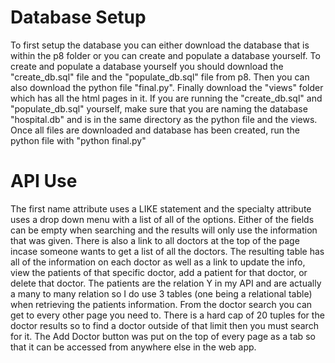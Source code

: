# Database Setup

To first setup the database you can either download the database that is within the p8 folder or you can create and populate a database yourself. To create and populate a database yourself you should download the "create_db.sql" file and the "populate_db.sql" file from p8. Then you can also download the python file "final.py". Finally download the "views" folder which has all the html pages in it. If you are running the "create_db.sql" and "populate_db.sql" yourself, make sure that you are naming the database "hospital.db" and is in the same directory as the python file and the views. Once all files are downloaded and database has been created, run the python file with "python final.py"

# API Use

The first name attribute uses a LIKE statement and the specialty attribute uses a drop down menu with a list of all of the options. Either of the fields can be empty when searching and the results will only use the information that was given. There is also a link to all doctors at the top of the page incase someone wants to get a list of all the doctors. The resulting table has all of the information on each doctor as well as a link to update the info, view the patients of that specific doctor, add a patient for that doctor, or delete that doctor. The patients are the relation Y in my API and are actually a many to many relation so I do use 3 tables (one being a relational table) when retrieving the patients information. From the doctor search you can get to every other page you need to. There is a hard cap of 20 tuples for the doctor results so to find a doctor outside of that limit then you must search for it. The Add Doctor button was put on the top of every page as a tab so that it can be accessed from anywhere else in the web app.
